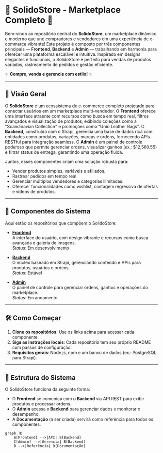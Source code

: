 # 🌟 SolidoStore - Marketplace Completo 🌟

Bem-vindo ao repositório central do **SolidoStore**, um marketplace dinâmico e moderno que une compradores e vendedores em uma experiência de e-commerce vibrante! Este projeto é composto por três componentes principais — **Frontend**, **Backend** e **Admin** — trabalhando em harmonia para oferecer uma plataforma escalável e intuitiva. Inspirado em designs elegantes e funcionais, o SolidoStore é perfeito para vendas de produtos variados, rastreamento de pedidos e gestão eficiente.

✨ **Compre, venda e gerencie com estilo!** ✨

---

## 🎨 Visão Geral

O **SolidoStore** é um ecossistema de e-commerce completo projetado para conectar usuários em um marketplace multi-vendedor. O **Frontend** oferece uma interface atraente com recursos como busca em tempo real, filtros avançados e visualização de produtos, exibindo coleções como a "Scandinavian Collection" e promoções como "Unio Leather Bags". O **Backend**, construído com o Strapi, gerencia uma base de dados rica com entidades como produtos, variações, marcas e ordens, fornecendo APIs RESTful para integração seamless. O **Admin** é um painel de controle poderoso que permite gerenciar ordens, visualizar ganhos (ex.: $12,560.55) e filtrar status de entrega, garantindo uma operação fluida.

Juntos, esses componentes criam uma solução robusta para:
- Vender produtos simples, variáveis e afiliados.
- Rastrear pedidos em tempo real.
- Gerenciar múltiplos vendedores e categorias ilimitadas.
- Oferecer funcionalidades como wishlist, contagem regressiva de ofertas e vídeos de produtos.

<!-- Confira a captura de tela do frontend para um gostinho da experiência:

![Captura de Tela do SolidoStore](https://via.placeholder.com/800x400.png?text=SolidoStore+Frontend+Preview)  
*(Nota: Substitua o link da imagem pelo URL real da sua captura de tela do frontend.)* -->

---

## 🚀 Componentes do Sistema

Aqui estão os repositórios que compõem o SolidoStore:

- **[Frontend](https://github.com/inacio1975/SolidoStore_Frontend)**  
  A interface do usuário, com design vibrante e recursos como busca avançada e galeria de imagens.  
  *Status*: Em desenvolvimento

- **[Backend](https://github.com/inacio1975/SolidoStore_Backend)**  
  O núcleo baseado em Strapi, gerenciando conteúdo e APIs para produtos, usuários e ordens.  
  *Status*: Estável

- **[Admin](https://github.com/inacio1975/SolidoStore_AdminPanel)**  
  O painel de controle para gerenciar ordens, ganhos e operações do marketplace.  
  *Status*: Em andamento

---

## 🛠️ Como Começar

1. **Clone os repositórios**: Use os links acima para acessar cada componente.
2. **Siga as instruções locais**: Cada repositório tem seu próprio README com passos de configuração.
3. **Requisitos gerais**: Node.js, npm e um banco de dados (ex.: PostgreSQL para Strapi).

---

## 📸 Estrutura do Sistema

O SolidoStore funciona da seguinte forma:  
- O **Frontend** se comunica com o **Backend** via API REST para exibir produtos e processar ordens.  
- O **Admin** acessa o **Backend** para gerenciar dados e monitorar o desempenho.  
- A **Documentação** (a ser criada) servirá como referência para todos os componentes.

```mermaid
graph TD
    A[Frontend] -->|API| B[Backend]
    C[Admin] -->|Gerencia| B[Backend]
    B -->|Referência| D[Documentação]
